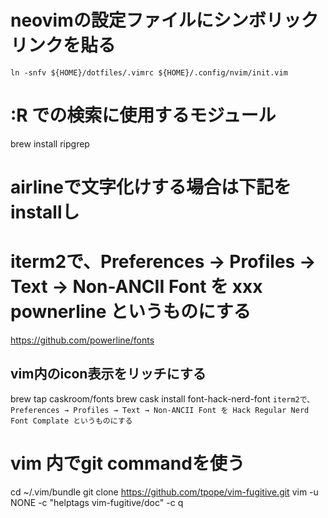 # neovimの設定ファイルにシンボリックリンクを貼る
`ln -snfv ${HOME}/dotfiles/.vimrc ${HOME}/.config/nvim/init.vim`

# :R での検索に使用するモジュール
brew install ripgrep

# airlineで文字化けする場合は下記をinstallし
# iterm2で、Preferences → Profiles → Text → Non-ANCII Font を xxx pownerline というものにする
https://github.com/powerline/fonts

## vim内のicon表示をリッチにする
brew tap caskroom/fonts
brew cask install font-hack-nerd-font
`iterm2で、Preferences → Profiles → Text → Non-ANCII Font を Hack Regular Nerd Font Complate というものにする`

# vim 内でgit commandを使う
cd ~/.vim/bundle
git clone https://github.com/tpope/vim-fugitive.git
vim -u NONE -c "helptags vim-fugitive/doc" -c q
